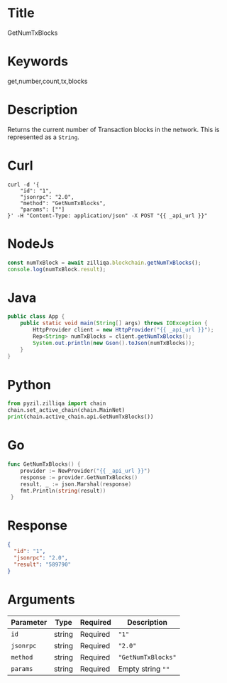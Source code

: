 # Title

GetNumTxBlocks

# Keywords

get,number,count,tx,blocks

# Description

Returns the current number of Transaction blocks in the network. This is represented as a `String`.

# Curl

```shell
curl -d '{
    "id": "1",
    "jsonrpc": "2.0",
    "method": "GetNumTxBlocks",
    "params": [""]
}' -H "Content-Type: application/json" -X POST "{{ _api_url }}"
```

# NodeJs

```js
const numTxBlock = await zilliqa.blockchain.getNumTxBlocks();
console.log(numTxBlock.result);
```

# Java

```java
public class App {
    public static void main(String[] args) throws IOException {
        HttpProvider client = new HttpProvider("{{ _api_url }}");
        Rep<String> numTxBlocks = client.getNumTxBlocks();
        System.out.println(new Gson().toJson(numTxBlocks));
    }
}
```

# Python

```python
from pyzil.zilliqa import chain
chain.set_active_chain(chain.MainNet)
print(chain.active_chain.api.GetNumTxBlocks())
```

# Go

```go
func GetNumTxBlocks() {
    provider := NewProvider("{{ _api_url }}")
    response := provider.GetNumTxBlocks()
    result, _ := json.Marshal(response)
    fmt.Println(string(result))
 }
 ```

# Response

```json
{
  "id": "1",
  "jsonrpc": "2.0",
  "result": "589790"
}
```

# Arguments


| Parameter | Type   | Required | Description        |
| --------- | ------ | -------- | ------------------ |
| `id`      | string | Required | `"1"`              |
| `jsonrpc` | string | Required | `"2.0"`            |
| `method`  | string | Required | `"GetNumTxBlocks"` |
| `params`  | string | Required | Empty string `""`  |
